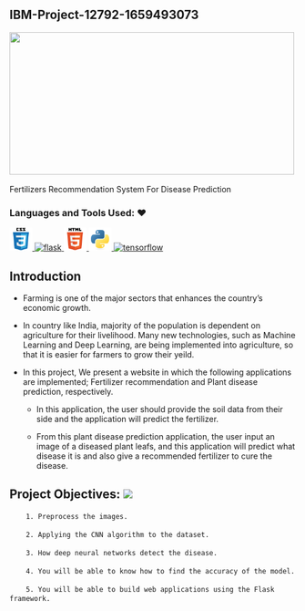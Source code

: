 ## IBM-Project-12792-1659493073
<img src="https://as1.ftcdn.net/v2/jpg/02/95/80/92/1000_F_295809244_VuvPwJe6PA9LkI678lxNgZQkvyTSq4XB.jpg" width="500px" height="250px">

Fertilizers Recommendation System For Disease Prediction


<h3 align="centre">Languages and Tools Used: ❤️</h3>
<p align="left"> <a href="https://www.w3schools.com/css/" target="_blank" rel="noreferrer"> <img src="https://raw.githubusercontent.com/devicons/devicon/master/icons/css3/css3-original-wordmark.svg" alt="css3" width="40" height="40"/> </a> <a href="https://flask.palletsprojects.com/" target="_blank" rel="noreferrer"> <img src="https://www.vectorlogo.zone/logos/pocoo_flask/pocoo_flask-icon.svg" alt="flask" width="40" height="40"/> </a> <a href="https://www.w3.org/html/" target="_blank" rel="noreferrer"> <img src="https://raw.githubusercontent.com/devicons/devicon/master/icons/html5/html5-original-wordmark.svg" alt="html5" width="40" height="40"/> </a> <a href="https://www.python.org" target="_blank" rel="noreferrer"> <img src="https://raw.githubusercontent.com/devicons/devicon/master/icons/python/python-original.svg" alt="python" width="40" height="40"/> </a> <a href="https://www.tensorflow.org" target="_blank" rel="noreferrer"> <img src="https://www.vectorlogo.zone/logos/tensorflow/tensorflow-icon.svg" alt="tensorflow" width="40" height="40"/> </a> </p>


## Introduction
- Farming is one of the major sectors that enhances the country’s economic growth. 

- In country like India, majority of the population is dependent on agriculture for their livelihood. Many new technologies, such as Machine Learning and Deep Learning, are being implemented into agriculture, so that it is easier for farmers to grow their yeild. 

- In this project, We present a website in which the following applications are implemented; Fertilizer recommendation and Plant disease prediction, respectively. 

    - In this application, the user should provide the soil data from their side and the application will predict the fertilizer.
    
    - From this plant disease prediction application, the user input an image of a diseased plant leafs, and this application will predict what disease it is and also give a recommended fertilizer to cure the disease.
## Project Objectives: <img src="https://media3.giphy.com/media/PiAjGFVGKd9vvhrxLa/giphy.gif?cid=ecf05e47q3eaer6sqflvudf7hihc8qzeq95zw7nga3pcbccc&rid=giphy.gif&ct=s" width="30px">

        1. Preprocess the images.

        2. Applying the CNN algorithm to the dataset.

        3. How deep neural networks detect the disease.

        4. You will be able to know how to find the accuracy of the model.

        5. You will be able to build web applications using the Flask framework.  
